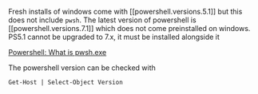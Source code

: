 
Fresh installs of windows come with [[powershell.versions.5.1]] but this does not include `pwsh`. The latest version of powershell is [[powershell.versions.7.1]] which does not come preinstalled on windows. PS5.1 cannot be upgraded to 7.x, it must be installed alongside it

[Powershell: What is pwsh.exe](https://powershellexplained.com/2017-12-29-Powershell-what-is-pwsh/)

The powershell version can be checked with

```pwsh
Get-Host | Select-Object Version
```